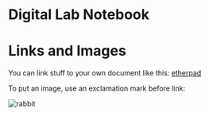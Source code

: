 # Digital Lab Notebook

# Links and Images

You can link stuff to your own document like this: [etherpad](https://pad.carpentries.org/2018-11-13-otago-dc)

To put an image, use an exclamation mark before link: 

![rabbit](http://sciencenordic.com/sites/default/files/imagecache/620x/rabbit_0.jpg)
